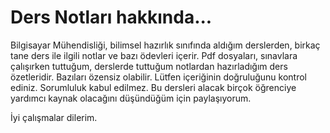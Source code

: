 # Ders Notları hakkında...

Bilgisayar Mühendisliği, bilimsel hazırlık sınıfında aldığım derslerden, birkaç tane ders ile ilgili notlar ve bazı ödevleri içerir. Pdf dosyaları, sınavlara çalışırken tuttuğum, derslerde tuttuğum notlardan hazırladığım ders özetleridir. Bazıları özensiz olabilir. Lütfen içeriğinin doğruluğunu kontrol ediniz. Sorumluluk kabul edilmez. Bu dersleri alacak birçok öğrenciye yardımcı kaynak olacağını düşündüğüm için paylaşıyorum. 

İyi çalışmalar dilerim.
